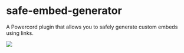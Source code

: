 # safe-embed-generator
A Powercord plugin that allows you to safely generate custom embeds using links.

![](https://i.imgur.com/NhXoh2b.png)
